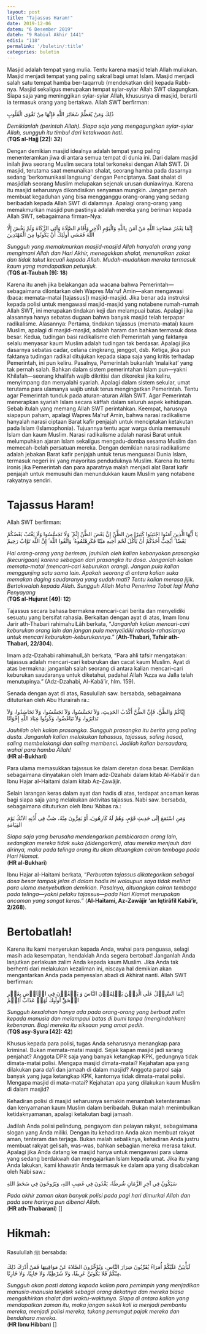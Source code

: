 ```yaml
---
layout: post
title: "Tajassus Haram!"
date: 2019-12-06
datem: "6 Desember 2019"
dateh: "9 Rabiul Akhir 1441"
edisi: "118"
permalink: '/buletin/:title'
categories: buletin
---
```


Masjid adalah tempat yang mulia. Tentu karena masjid telah Allah muliakan. Masjid menjadi tempat yang paling sakral bagi umat Islam. Masjid menjadi salah satu tempat hamba ber-taqarrub (mendekatkan diri) kepada Rabb-nya. Masjid sekaligus merupakan tempat syiar-syiar Allah SWT diagungkan. Siapa saja yang meninggikan syiar-syiar Allah, khususnya di masjid, berarti ia termasuk orang yang bertakwa. Allah SWT berfirman:

<p class="text-right-arabic">
ذَٰلِكَ وَمَنْ يُعَظِّمْ شَعَائِرَ اللَّهِ فَإِنَّهَا مِنْ تَقْوَى الْقُلُوبِ
</p>

<p class="text-right">
<i>Demikianlah (perintah Allah). Siapa saja yang mengagungkan syiar-syiar Allah, sungguh itu timbul dari ketakwaan hati.</i><br>
(<b>TQS al-Hajj [22]: 32</b>)
</p>

Dengan demikian masjid idealnya adalah tempat yang paling menenteramkan jiwa di antara semua tempat di dunia ini. Dari dalam masjid inilah jiwa seorang Muslim secara total terkoneksi dengan Allah SWT. Di masjid, terutama saat menunaikan shalat, seorang hamba pada dasarnya sedang ‘berkomunikasi langsung’ dengan Penciptanya. Saat shalat di masjidlah seorang Muslim melupakan sejenak urusan duniawinya. Karena itu masjid seharusnya dikondisikan senyaman mungkin. Jangan pernah membuat kegaduhan yang bisa mengganggu orang-orang yang sedang beribadah kepada Allah SWT di dalamnya. Apalagi orang-orang yang memakmurkan masjid pun pastinya adalah mereka yang beriman kepada Allah SWT, sebagaimana firman-Nya:

<p class="text-right-arabic">
إِنَّمَا يَعْمُرُ مَسَاجِدَ اللَّهِ مَنْ آمَنَ بِاللَّهِ وَالْيَوْمِ الْآخِرِ وَأَقَامَ الصَّلَاةَ وَآتَى الزَّكَاةَ وَلَمْ يَخْشَ إِلَّا اللَّهَ فَعَسَى أُولَئِكَ أَنْ يَكُونُوا مِنَ الْمُهْتَدِينَ
</p>

<p class="text-right">
<i>Sungguh yang memakmurkan masjid-masjid Allah hanyalah orang yang mengimani Allah dan Hari Akhir, menegakkan shalat, menunaikan zakat dan tidak takut kecuali kepada Allah. Mudah-mudahkan mereka termasuk kaum yang mandapatkan petunjuk.</i><br>
(<b>TQS at-Taubah [9]: 18</b>)
</p>

Karena itu aneh jika belakangan ada wacana bahwa Pemerintah—sebagaimana dilontarkan oleh Wapres Ma’ruf Amin—akan mengawasi (baca: memata-matai [tajassus]) masjid-masjid. Jika benar ada instruksi kepada polisi untuk mengawasi masjid-masjid yang notabene rumah-rumah Allah SWT, ini merupakan tindakan keji dan melampuai batas. Apalagi jika alasannya hanya sebatas dugaan bahwa banyak masjid telah terpapar radikalisme. Alasannya: Pertama, tindakan tajassus (memata-matai) kaum Muslim, apalagi di masjid-masjid, adalah haram dan bahkan termasuk dosa besar. Kedua, tudingan basi radikalisme oleh Pemerintah yang faktanya selalu menyasar kaum Muslim adalah tudingan tak berdasar. Apalagi jika dasarnya sebatas cadar, celana cingkrang, jenggot, dsb. Ketiga, jika pun faktanya tudingan radikal ditujukan kepada siapa saja yang kritis terhadap Pemerintah, ini pun keliru. Pasalnya, Pemerintah bukanlah ‘malaikat’ yang tak pernah salah. Bahkan dalam sistem pemerintahan Islam pun—yakni Khilafah—seorang khalifah wajib dikritisi dan dikoreksi jika keliru, menyimpang dan menyalahi syariah. Apalagi dalam sistem sekular, umat terutama para ulamanya wajib untuk terus mengingatkan Pemerintah. Tentu agar Pemerintah tunduk pada aturan-aturan Allah SWT. Agar Pemerintah menerapkan syariah Islam secara kâffah dalam seluruh aspek kehidupan. Sebab itulah yang memang Allah SWT perintahkan. Keempat, harusnya siapapun paham, apalagi Wapres Ma’ruf Amin, bahwa narasi radikalisme hanyalah narasi ciptaan Barat kafir penjajah untuk menciptakan ketakutan pada Islam (Islamophonia). Tujuannya tentu agar warga dunia memusuhi Islam dan kaum Muslim. Narasi radikalisme adalah narasi Barat untuk melumpuhkan ajaran Islam sekaligus mengadu-domba sesama Muslim dan memecah-belah persatuan mereka. Dengan demikian narasi radikalisme adalah jebakan Barat kafir penjajah untuk terus menguasai Dunia Islam, termasuk negeri ini yang mayoritas penduduknya Muslim. Karena itu tentu ironis jika Pemerintah dan para aparatnya malah menjadi alat Barat kafir penjajah untuk memusuhi dan menundukkan kaum Muslim yang notabene rakyatnya sendiri.

# Tajassus Haram!

Allah SWT berfirman:

<p class="text-right-arabic">
يَا أَيُّهَا الَّذِينَ آمَنُوا اجْتَنِبُوا كَثِيرًا مِنَ الظَّنِّ إِنَّ بَعْضَ الظَّنِّ إِثْمٌ ۖ وَلَا تَجَسَّسُوا وَلَا يَغْتَبْ بَعْضُكُمْ بَعْضًا ۚ أَيُحِبُّ أَحَدُكُمْ أَنْ يَأْكُلَ لَحْمَ أَخِيهِ مَيْتًا فَكَرِهْتُمُوهُ ۚ وَاتَّقُوا اللَّهَ ۚ إِنَّ اللَّهَ تَوَّابٌ رَحِيمٌ
</p>

<p class="text-right">
<i>Hai orang-orang yang beriman, jauhilah oleh kalian kebanyakan prasangka (kecurigaan) karena sebagian dari prasangka itu dosa. Janganlah kalian memata-matai (mencari-cari keburukan orang). Jangan pula kalian menggunjing satu sama lain. Apakah seorang di antara kalian suka memakan daging saudaranya yang sudah mati? Tentu kalian merasa jijik. Bertakwalah kepada Allah. Sungguh Allah Maha Penerima Tobat lagi Maha Penyayang</i><br>
(<b>TQS al-Hujurat [49]: 12</b>)
</p>

Tajassus secara bahasa bermakna mencari-cari berita dan menyelidiki sesuatu yang bersifat rahasia. Berkaitan dengan ayat di atas, Imam Ibnu Jarir ath-Thabari rahimahulLâh berkata, “<i>Janganlah kalian mencari-cari keburukan orang lain dan jangan pula menyelidiki rahasia-rahasianya untuk mencari keburukan-keburukannya.</i>” (<b>Ath-Thabari, Tafsir ath-Thabari, 22/304</b>).

Imam adz-Dzahabi rahimahulLâh berkata, “Para ahli tafsir mengatakan: tajassus adalah mencari-cari keburukan dan cacat kaum Muslim. Ayat di atas bermakna: janganlah salah seorang di antara kalian mencari-cari keburukan saudaranya untuk diketahui, padahal Allah ‘Azza wa Jalla telah menutupinya.” (Adz-Dzahabi, Al-Kabâ’ir, hlm. 159).

Senada dengan ayat di atas, Rasulullah saw. bersabda, sebagaimana dituturkan oleh Abu Hurairah ra.:

<p class="text-right-arabic">
إِيَّاكُمْ وَالظَّنَّ، فَإِنَّ الظَّنَّ أَكْذَبُ الحَدِيثِ، وَلاَ تَحَسَّسُوا، وَلاَ تَجَسَّسُوا، وَلاَ تَحَاسَدُوا، وَلاَ تَدَابَرُوا، وَلاَ تَبَاغَضُوا، وَكُونُوا عِبَادَ اللَّهِ إِخْوَانًا
</p>

<p class="text-right">
<i>Jauhilah oleh kalian prasangka. Sungguh prasangka itu berita yang paling dusta. Janganlah kalian melakukan tahassus, tajassus, saling hasad, saling membelakangi dan saling membenci. Jadilah kalian bersaudara, wahai para hamba Allah!</i><br>
(<b>HR al-Bukhari</b>)
</p>

Para ulama memasukkan tajassus ke dalam deretan dosa besar. Demikian sebagaimana dinyatakan oleh Imam adz-Dzahabi dalam kitab Al-Kabâ’ir dan Ibnu Hajar al-Haitami dalam kitab Az-Zawâjir.

Selain larangan keras dalam ayat dan hadis di atas, terdapat ancaman keras bagi siapa saja yang melakukan aktivitas tajassus. Nabi saw. bersabda, sebagaimana dituturkan oleh Ibnu ‘Abbas ra.:

<p class="text-right-arabic">
وَمَنِ اسْتَمَعَ إِلَى حَدِيثِ قَوْمٍ، وَهُمْ لَهُ كَارِهُونَ، أَوْ يَفِرُّونَ مِنْهُ، صُبَّ فِي أُذُنِهِ الآنُكُ يَوْمَ القِيَامَةِ
</p>

<p class="text-right">
<i>Siapa saja yang berusaha mendengarkan pembicaraan orang lain, sedangkan mereka tidak suka (didengarkan), atau mereka menjauh dari dirinya, maka pada telinga orang itu akan dituangkan cairan tembaga pada Hari Hiamat.</i><br>
(<b>HR al-Bukhari</b>)
</p>

Ibnu Hajar al-Haitami berkata, “<i>Perbuatan tajassus dikategorikan sebagai dosa besar tampak jelas di dalam hadis ini walaupun saya tidak melihat para ulama menyebutkan demikian. Pasalnya, dituangkan cairan tembaga pada telinga—yakni pelaku tajassus—pada Hari Kiamat merupakan ancaman yang sangat keras.</i>” (<b>Al-Haitami, Az-Zawâjir ‘an Iqtirâfil Kabâ’ir, 2/268</b>).

# Bertobatlah!

Karena itu kami menyerukan kepada Anda, wahai para penguasa, selagi masih ada kesempatan, hendaklah Anda segera bertobat! Janganlah Anda lanjutkan perlakuan zalim Anda kepada kaum Muslim. Jika Anda tak berhenti dari melakukan kezaliman ini, niscaya hal demikian akan mengantarkan Anda pada penyesalan abadi di Akhirat nanti. Allah SWT berfirman:

<p class="text-right-arabic">
اِنَّمَا السَّبِيۡلُ عَلَى الَّذِيۡنَ يَظۡلِمُوۡنَ النَّاسَ وَ يَبۡغُوۡنَ فِى الۡاَرۡضِ بِغَيۡرِ الۡحَقِّ‌ؕ اُولٰٓٮِٕكَ لَهُمۡ عَذَابٌ اَلِيۡمٌ
</p>

<p class="text-right">
<i>Sungguh kesalahan hanya ada pada orang-orang yang berbuat zalim kepada manusia dan melampaui batas di bumi tanpa (mengindahkan) kebenaran. Bagi mereka itu siksaan yang amat pedih.</i><br>
(<b>TQS asy-Syura [42]: 42</b>)
</p>

Khusus kepada para polisi, tugas Anda seharusnya menangkap para kriminal. Bukan memata-matai masjid. Sejak kapan masjid jadi sarang penjahat? Anggota DPR saja yang banyak ketangkap KPK, gedungnya tidak dimata-matai polisi. Mengapa masjid dimata-matai? Kejahatan apa yang dilakukan para da’i dan jamaah di dalam masjid? Anggota parpol saja banyak yang juga ketangkap KPK, kantornya tidak dimata-matai polisi. Mengapa masjid di mata-matai? Kejahatan apa yang dilakukan kaum Muslim di dalam masjid?

Kehadiran polisi di masjid seharusnya semakin menambah ketenteraman dan kenyamanan kaum Muslim dalam beribadah. Bukan malah menimbulkan ketidaknyamanan, apalagi ketakutan bagi jamaah.

Jadilah Anda polisi pelindung, pengayom dan pelayan rakyat, sebagaimana slogan yang Anda miliki. Dengan itu kehadiran Anda akan membuat rakyat aman, tenteram dan terjaga. Bukan malah sebaliknya, kehadiran Anda justru membuat rakyat gelisah, was-was, bahkan sebagian mereka merasa takut. Apalagi jika Anda datang ke masjid hanya untuk mengawasi para ulama yang sedang berdakwah dan mengajarkan Islam kepada umat. Jika itu yang Anda lakukan, kami khawatir Anda termasuk ke dalam apa yang disabdakan oleh Nabi saw.:

<p class="text-right-arabic">
سَيَكُونُ فِي آخِرِ الزَّمَانِ شُرطَةٌ، يَغْدُونَ فِي غَضِبِ اللهِ، وَيَرُوحُونَ فِي سَخَطِ اللهِ
</p>

<p class="text-right">
<i>Pada akhir zaman akan banyak polisi pada pagi hari dimurkai Allah dan pada sore harinya pun dibenci Allah.</i><br>
(<b>HR ath-Thabarani</b>) []
</p>


<!-- HIKMAH -->
<div class="card mt-5">
  <div class="card-header">
  <h1>Hikmah:</h1>
  </div>

  <div class="card-body">
  <p class="text-center">
  Rasulullah ﷺ  bersabda:
  </p>

  <p class="text-center-arabic">

لَيَأْتِيَنَّ عَلَيْكُمْ أُمَرَاءُ يُقَرِّبُونَ شِرَارَ النَّاسِ، وَيُؤَخِّرُونَ الصَّلاةَ عَنْ مَوَاقِيتِهَا فَمَنْ أَدْرَكَ ذَلِكَ مِنْكُمْ فَلا يَكُونَنَّ عَرِيفًا، وَلا شُرْطِيًا، وَلا جَابِيًا، وَلا خَازِنًا.
  </p>

  <p class="text-center">
  <i>Sungguh akan pasti datang kapada kalian para pemimpin yang menjadikan manusia-manusia terjelek sebagai orang dekatnya dan mereka biasa mengakhirkan shalat dari waktu-waktunya. Siapa di antara kalian yang mendapatkan zaman itu, maka jangan sekali kali ia menjadi pembantu mereka, menjadi polisi mereka, tukang pemungut pajak mereka dan bendahara mereka.</i><br>
  (<b>HR Ibnu Hibban</b>) []
  </p>
  </div>
</div>
<!-- END HIKMAH -->
